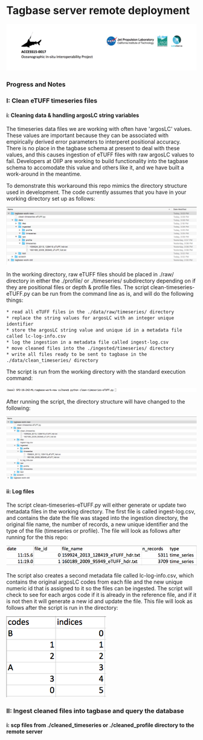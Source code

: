 # Tagbase server remote deployment 


![alt text](https://github.com/emmettFC/selected-projects/blob/master/tagbase-utilities/assets/logos.png)

### Progress and Notes

### I: Clean eTUFF timeseries files

#### i: Cleaning data & handling argosLC string variables
The timeseries data files we are working with often have 'argosLC' values. These values are important because they can be associated with empirically derived error parameters to interperet positional accuracy. There is no place in the tagbase schema at present to deal with these values, and this causes ingestion of eTUFF files with raw argosLC values to fail. Developers at OIIP are working to build functionality into the tagbase schema to accomodate this value and others like it, and we have built a work-around in the meantime. 

To demonstrate this workaround this repo mimics the directory structure used in development. The code currently assumes that you have in your working directory set up as follows: 

![alt text](https://github.com/emmettFC/selected-projects/blob/master/tagbase-utilities/assets/directory-initial.png)

In the working directory, raw eTUFF files should be placed in ./raw/ directory in either the ./profile/ or ./timeseries/ subdirectory depending on if they are positional files or depth & profile files. The script clean-timeseries-eTUFF.py can be run from the command line as is, and will do the following things: 

    * read all eTUFF files in the ./data/raw/timeseries/ directory
    * replace the string values for argosLC with an integer unique identifier 
    * store the argosLC string value and unique id in a metadata file called lc-log-info.csv
    * log the ingestion in a metadata file called ingest-log.csv 
    * move cleaned files into the ./ingested/timeseries/ directory
    * write all files ready to be sent to tagbase in the ./data/clean_timeseries/ directory
   
The script is run from the working directory with the standard execution command: 

![alt text](https://github.com/emmettFC/selected-projects/blob/master/tagbase-utilities/assets/run-cleaning-script.png)

After running the script, the directory structure will have changed to the following: 

![alt text](https://github.com/emmettFC/selected-projects/blob/master/tagbase-utilities/assets/directory-after-clean.png)

#### ii: Log files 
The script clean-timeseries-eTUFF.py will either generate or update two metadata files in the working directory. The first file is called ingest-log.csv, and contains the date the file was staged into the ingestion directory, the original file name, the number of records, a new unique identifier and the type of the file (timeseries or profile). The file will look as follows after running for the this repo: 

![alt text](https://github.com/emmettFC/selected-projects/blob/master/tagbase-utilities/assets/ingestlog.png)

The script also creates a second metadata file called lc-log-info.csv, which contains the original argosLC codes from each file and the new unique numeric id that is assigned to it so the files can be ingested. The script will check to see for each argos code if it is already in the reference file, and if it is not then it will generate a new id and update the file. This file will look as follows after the script is run in the directory: 

![alt text](https://github.com/emmettFC/selected-projects/blob/master/tagbase-utilities/assets/argos-log.png)


### II: Ingest cleaned files into tagbase and query the database

#### i: scp files from ./cleaned_timeseries or ./cleaned_profile directory to the remote server


    

